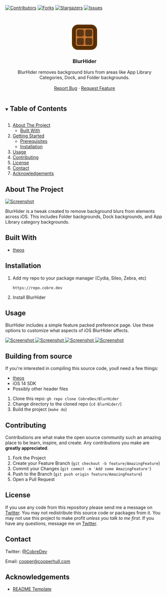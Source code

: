 <!--
*** Thanks for checking out the Best-README-Template. If you have a suggestion
*** that would make this better, please fork the repo and create a pull request
*** or simply open an issue with the tag "enhancement".
*** Thanks again! Now go create something AMAZING! :D
***
***
***
*** To avoid retyping too much info. Do a search and replace for the following:
*** CobreDev, BlurHider, CobreDev, cooper@cooperhull.com, BlurHider, BlurHider removes background blurs from areas like App Library Categories, Dock, and Folder backgrounds.
-->



<!-- PROJECT SHIELDS -->
<!--
*** I'm using markdown "reference style" links for readability.
*** Reference links are enclosed in brackets [ ] instead of parentheses ( ).
*** See the bottom of this document for the declaration of the reference variables
*** for contributors-url, forks-url, etc. This is an optional, concise syntax you may use.
*** https://www.markdownguide.org/basic-syntax/#reference-style-links
-->
[![Contributors][contributors-shield]][contributors-url]
[![Forks][forks-shield]][forks-url]
[![Stargazers][stars-shield]][stars-url]
[![Issues][issues-shield]][issues-url]



<!-- PROJECT LOGO -->
<br />
<p align="center">
  <a href="https://github.com/CobreDev/BlurHider">
    <img src="https://raw.githubusercontent.com/CobreDev/BlurHider/main/blurhiderprefs/Resources/Icon%403x.png" alt="Logo" width="80" height="80">
  </a>

  <h3 align="center">BlurHider</h3>

  <p align="center">
    BlurHider removes background blurs from areas like App Library Categories, Dock, and Folder backgrounds.
    <br />
    <br />
    <a href="https://github.com/CobreDev/BlurHider/issues">Report Bug</a>
    ·
    <a href="https://github.com/CobreDev/BlurHider/issues">Request Feature</a>
    <br />
  </p>
</p>



<!-- TABLE OF CONTENTS -->
<details open="open">
  <summary><h2 style="display: inline-block">Table of Contents</h2></summary>
  <ol>
    <li>
      <a href="#about-the-project">About The Project</a>
      <ul>
        <li><a href="#built-with">Built With</a></li>
      </ul>
    </li>
    <li>
      <a href="#getting-started">Getting Started</a>
      <ul>
        <li><a href="#prerequisites">Prerequisites</a></li>
        <li><a href="#installation">Installation</a></li>
      </ul>
    </li>
    <li><a href="#usage">Usage</a></li>
    <li><a href="#contributing">Contributing</a></li>
    <li><a href="#license">License</a></li>
    <li><a href="#contact">Contact</a></li>
    <li><a href="#acknowledgements">Acknowledgements</a></li>
  </ol>
</details>



<!-- ABOUT THE PROJECT -->
## About The Project
<!-- 
[![Product Name Screen Shot][product-screenshot]](https://example.com) -->

  <a href="https://repo.cobre.dev/assets/images/BlurHider/2.png">
    <img src="https://repo.cobre.dev/assets/images/BlurHider/2.png" width="250" alt="Screenshot">
  </a>

BlurHider is a tweak created to remove background blurs from elements across iOS. This includes Folder backgrounds, Dock backgrounds, and App Library category backgrounds.


## Built With

* [theos](https://github.com/theos/theos)

## Installation

1. Add my repo to your package manager (Cydia, Sileo, Zebra, etc)
   ```
   https://repo.cobre.dev
   ```
2. Install BlurHider


<!-- USAGE EXAMPLES -->
## Usage

BlurHider includes a simple feature packed preference page. Use these options to customize what aspects of iOS BlurHider affects.

  <a href="https://repo.cobre.dev/assets/images/BlurHider/4.png">
    <img src="https://repo.cobre.dev/assets/images/BlurHider/4.png"  width="250"alt="Screenshot">
  </a>

  <a href="https://repo.cobre.dev/assets/images/BlurHider/1.png">
    <img src="https://repo.cobre.dev/assets/images/BlurHider/1.png" width="250" alt="Screenshot">
  </a>

  <a href="https://repo.cobre.dev/assets/images/BlurHider/2.png">
    <img src="https://repo.cobre.dev/assets/images/BlurHider/2.png" width="250" alt="Screenshot">
  </a>

  <a href="https://repo.cobre.dev/assets/images/BlurHider/3.png">
    <img src="https://repo.cobre.dev/assets/images/BlurHider/3.png" width="250" alt="Screenshot">
  </a>


<!-- BUILDING -->
## Building from source

If you're interested in compiling this source code, youll need a few things:

* [theos](https://github.com/theos/theos)
* iOS 14 SDK
* Possibly other header files

1. Clone this repo: `gh repo clone CobreDev/BlurHider`
2. Change directory to the cloned repo (`cd BlurHider/`)
3. Build the project (`make do`)


<!-- CONTRIBUTING -->
## Contributing

Contributions are what make the open source community such an amazing place to be learn, inspire, and create. Any contributions you make are **greatly appreciated**.

1. Fork the Project
2. Create your Feature Branch (`git checkout -b feature/AmazingFeature`)
3. Commit your Changes (`git commit -m 'Add some AmazingFeature'`)
4. Push to the Branch (`git push origin feature/AmazingFeature`)
5. Open a Pull Request


<!-- LICENSE -->
## License

If you use any code from this repository please send me a message on [Twitter](https://twitter.com/CobreDev).
You may not redistribute this source code or packages from it.
You may not use this project to make profit _unless you talk to me first_.
If you have any questions, message me on [Twitter](https://twitter.com/CobreDev).



<!-- CONTACT -->
## Contact

Twitter: [@CobreDev](https://twitter.com/CobreDev)

Email: [cooper@cooperhull.com](mailto:cooper@cooperhull.com) 




<!-- ACKNOWLEDGEMENTS -->
## Acknowledgements

* [README Template](https://github.com/othneildrew/Best-README-Template)





<!-- MARKDOWN LINKS & IMAGES -->
<!-- https://www.markdownguide.org/basic-syntax/#reference-style-links -->
[contributors-shield]: https://img.shields.io/github/contributors/CobreDev/repo.svg?style=for-the-badge
[contributors-url]: https://github.com/CobreDev/repo/graphs/contributors
[forks-shield]: https://img.shields.io/github/forks/CobreDev/repo.svg?style=for-the-badge
[forks-url]: https://github.com/CobreDev/repo/network/members
[stars-shield]: https://img.shields.io/github/stars/CobreDev/repo.svg?style=for-the-badge
[stars-url]: https://github.com/CobreDev/repo/stargazers
[issues-shield]: https://img.shields.io/github/issues/CobreDev/repo.svg?style=for-the-badge
[issues-url]: https://github.com/CobreDev/repo/issues
[license-shield]: https://img.shields.io/github/license/CobreDev/repo.svg?style=for-the-badge